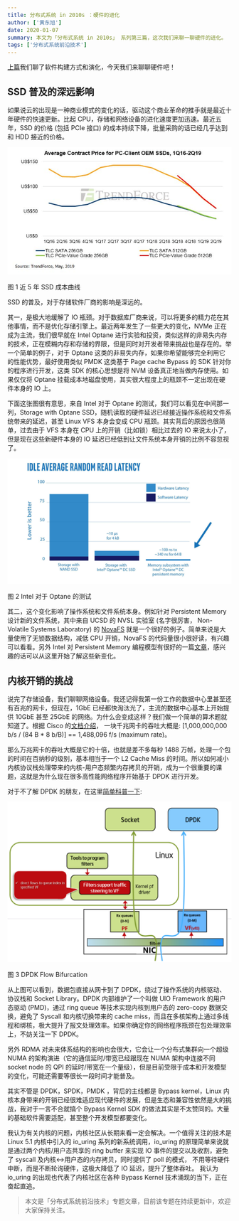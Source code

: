 ```yaml
---
title: 分布式系统 in 2010s ：硬件的进化
author: ['黄东旭']
date: 2020-01-07
summary: 本文为「分布式系统 in 2010s」 系列第三篇，这次我们来聊一聊硬件的进化。
tags: ['分布式系统前沿技术']
---
```


[上篇](https://pingcap.com/blog-cn/distributed-system-in-2010s-2/)我们聊了软件构建方式和演化，今天我们来聊聊硬件吧！

## SSD 普及的深远影响

如果说云的出现是一种商业模式的变化的话，驱动这个商业革命的推手就是最近十年硬件的快速更新。比起 CPU，存储和网络设备的进化速度更加迅速。最近五年，SSD 的价格 (包括 PCIe 接口) 的成本持续下降，批量采购的话已经几乎达到和 HDD 接近的价格。

![图 1 近 5 年 SSD 成本曲线](media/distributed-system-in-2010s-3/1.png)

<div class="caption-center"> 图 1 近 5 年 SSD 成本曲线</div>

SSD 的普及，对于存储软件厂商的影响是深远的。

其一，是极大地缓解了 IO 瓶颈。对于数据库厂商来说，可以将更多的精力花在其他事情，而不是优化存储引擎上。最近两年发生了一些更大的变化，NVMe 正在成为主流，我们很早就在 Intel Optane 进行实验和投资，类似这样的非易失内存的技术，正在模糊内存和存储的界限，但是同时对开发者带来挑战也是存在的。举一个简单的例子，对于 Optane 这类的非易失内存，如果你希望能够完全利用它的性能优势，最好使用类似 PMDK 这类基于 Page cache Bypass 的 SDK 针对你的程序进行开发，这类 SDK 的核心思想是将 NVM 设备真正地当做内存使用。如果仅仅将 Optane 挂载成本地磁盘使用，其实很大程度上的瓶颈不一定出现在硬件本身的 IO 上。

下面这张图很有意思，来自 Intel 对于 Optane 的测试，我们可以看见在中间那一列，Storage with Optane SSD，随机读取的硬件延迟已经接近操作系统和文件系统带来的延迟，甚至 Linux VFS 本身会变成 CPU 瓶颈。其实背后的原因也很简单，过去由于 VFS 本身在 CPU 上的开销（比如锁）相比过去的 IO 来说太小了，但是现在这些新硬件本身的 IO 延迟已经低到让文件系统本身开销的比例不容忽视了。

![图 2 Intel 对于 Optane 的测试](media/distributed-system-in-2010s-3/2.png)

<div class="caption-center"> 图 2 Intel 对于 Optane 的测试</div>

其二，这个变化影响了操作系统和文件系统本身。例如针对 Persistent Memory 设计新的文件系统，其中来自 UCSD 的 NVSL 实验室 (名字很厉害， Non-Volatile Systems Laboratory) 的 [NovaFS](https://lwn.net/Articles/749009/) 就是一个很好的例子。简单来说是大量使用了无锁数据结构，减低 CPU 开销，NovaFS 的代码量很小很好读，有兴趣可以看看。另外 Intel 对 Persistent Memory 编程模型有很好的一篇[文章](https://software.intel.com/en-us/articles/introduction-to-programming-with-persistent-memory-from-intel)，感兴趣的话可以从这里开始了解这些新变化。

## 内核开销的挑战

说完了存储设备，我们聊聊网络设备。我还记得我第一份工作的数据中心里甚至还有百兆的网卡，但现在，1GbE 已经都快淘汰光了，主流的数据中心基本上开始提供 10GbE 甚至 25GbE 的网络。为什么会变成这样？我们做一个简单的算术题就知道了。根据 Cisco 的[文档介绍](https://tools.cisco.com/security/center/resources/network_performance_metrics)， 一块千兆网卡的吞吐大概是: [1,000,000,000 b/s / (84 B * 8 b/B)] == 1,488,096 f/s (maximum rate)。

那么万兆网卡的吞吐大概是它的十倍，也就是差不多每秒 1488 万帧，处理一个包的时间在百纳秒的级别，基本相当于一个 L2 Cache Miss 的时间。所以如何减小内核协议栈处理带来的内核-用户态频繁内存拷贝的开销，成为一个很重要的课题，这就是为什么现在很多高性能网络程序开始基于 DPDK 进行开发。

对于不了解 DPDK 的朋友，在这里[简单科普一下](https://www.dpdk.org/wp-content/uploads/sites/35/2016/10/Day02-Session05-JingjingWu-Userspace2016.pdf):

![图 3 DPDK Flow Bifurcation](media/distributed-system-in-2010s-3/3.png)

<div class="caption-center"> 图 3 DPDK Flow Bifurcation</div>

从上图可以看到，数据包直接从网卡到了 DPDK，绕过了操作系统的内核驱动、协议栈和 Socket Library。DPDK 内部维护了一个叫做 UIO Framework 的用户态驱动 (PMD)，通过 ring queue 等技术实现内核到用户态的 zero-copy 数据交换，避免了 Syscall 和内核切换带来的 cache miss，而且在多核架构上通过多线程和绑核，极大提升了报文处理效率。如果你确定你的网络程序瓶颈在包处理效率上，不妨关注一下 DPDK。

另外 RDMA 对未来体系结构的影响也会很大，它会让一个分布式集群向一个超级 NUMA 的架构演进（它的通信延时/带宽已经跟现在 NUMA 架构中连接不同 socket node 的 QPI 的延时/带宽在一个量级），但是目前受限于成本和开发模型的变化，可能还需要等很长一段时间才能普及。

其实不管是 DPDK，SPDK，PMDK ，背后的主线都是 Bypass kernel，Linux 内核本身带来的开销已经很难适应现代硬件的发展，但是生态和兼容性依然是大的挑战，我对于一言不合就搞个 Bypass Kernel SDK 的做法其实是不太赞同的。大量的基础软件需要适配，甚至整个开发模型都要变化。

我认为有关内核的问题，内核社区从长期来看一定会解决。一个值得关注的技术是 Linux 5.1 内核中引入的 io_uring 系列的新系统调用，io_uring 的原理简单来说就是通过两个内核/用户态共享的 ring buffer 来实现 IO 事件的提交以及收割，避免了 syscall 及内核<->用户态的内存拷贝，同时提供了 poll 的模式， 不用等待硬件中断，而是不断轮询硬件，这极大降低了 IO 延迟，提升了整体吞吐。 我认为 io_uring 的出现也代表了内核社区在各种 Bypass Kernel 技术涌现的当下，正在奋起直追。

>本文是「分布式系统前沿技术」专题文章，目前该专题在持续更新中，欢迎大家保持关注。